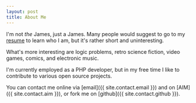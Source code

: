 ```yaml
---
layout: post
title: About Me
---
```


I'm not _the_ James, just a James.  Many people would suggest to go to
my [resume](/resume.html) to learn who I am, but it's rather short and
uninteresting.

What's more interesting are logic problems, retro science fiction, video
games, comics, and electronic music.

I'm currently employed as a PHP developer, but in my free time I like to
contribute to various open source projects.

You can contact me online via [email]({{ site.contact.email }}) and on
[AIM]({{ site.contact.aim }}), or fork me on
[github]({{ site.contact.github }}).
